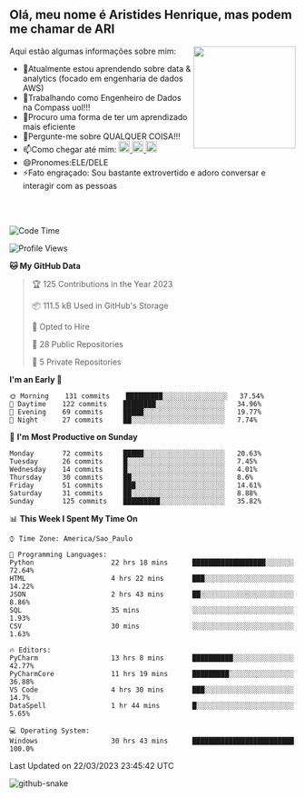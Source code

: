 ## Olá, meu nome é Aristides Henrique, mas podem me chamar de ARI

<div >
Aqui estão algumas informações sobre mim:<img align="right" height="180em" src="https://user-images.githubusercontent.com/97318481/177042589-45d62122-82a9-4a32-b3a7-87b322825b2f.png">
</div>

- 🌱Atualmente estou aprendendo sobre data & analytics (focado em engenharia de dados AWS)
- 👯Trabalhando como Engenheiro de Dados na Compass uol!!!
- 🤔Procuro uma forma de ter um aprendizado mais eficiente
- 💬Pergunte-me sobre QUALQUER COISA!!!
- 📫Como chegar até mim:
  <a href="https://www.instagram.com/aryhenry/" target="_blank">
  <img src="https://img.shields.io/badge/-Instagram-%23E4405F?style=for-the-badge&logo=instagram&logoColor=black" height="20px">
  </a>
  <a href="https://www.linkedin.com/in/aristides-henrique/" target="_blank">
  <img src="https://img.shields.io/badge/-LinkedIn-%230077B5?style=for-the-badge&logo=linkedin&logoColor=black" height="20px">
  </a> 
  <a href="mailto:arihenriqueuna@gmail.com">
  <img src="https://img.shields.io/badge/-Gmail-%23333?style=for-the-badge&logo=gmail&logoColor=white" height="20px">
  </a>
- 😄Pronomes:ELE/DELE
- ⚡Fato engraçado: Sou bastante extrovertido e adoro conversar e interagir com as pessoas
<br/>
<br/>


<!--START_SECTION:waka-->
![Code Time](http://img.shields.io/badge/Code%20Time-504%20hrs%2026%20mins-blue)

![Profile Views](http://img.shields.io/badge/Profile%20Views-508-blue)

**🐱 My GitHub Data** 

> 🏆 125 Contributions in the Year 2023
 > 
> 📦 111.5 kB Used in GitHub's Storage 
 > 
> 💼 Opted to Hire
 > 
> 📜 28 Public Repositories 
 > 
> 🔑 5 Private Repositories  
 > 
**I'm an Early 🐤** 

```text
🌞 Morning    131 commits    █████████░░░░░░░░░░░░░░░░   37.54% 
🌇 Daytime    122 commits    ████████░░░░░░░░░░░░░░░░░   34.96% 
🌃 Evening    69 commits     █████░░░░░░░░░░░░░░░░░░░░   19.77% 
🌙 Night      27 commits     ██░░░░░░░░░░░░░░░░░░░░░░░   7.74%

```
📅 **I'm Most Productive on Sunday** 

```text
Monday       72 commits     █████░░░░░░░░░░░░░░░░░░░░   20.63% 
Tuesday      26 commits     █░░░░░░░░░░░░░░░░░░░░░░░░   7.45% 
Wednesday    14 commits     █░░░░░░░░░░░░░░░░░░░░░░░░   4.01% 
Thursday     30 commits     ██░░░░░░░░░░░░░░░░░░░░░░░   8.6% 
Friday       51 commits     ███░░░░░░░░░░░░░░░░░░░░░░   14.61% 
Saturday     31 commits     ██░░░░░░░░░░░░░░░░░░░░░░░   8.88% 
Sunday       125 commits    █████████░░░░░░░░░░░░░░░░   35.82%

```


📊 **This Week I Spent My Time On** 

```text
⌚︎ Time Zone: America/Sao_Paulo

💬 Programming Languages: 
Python                   22 hrs 18 mins      ██████████████████░░░░░░░   72.64% 
HTML                     4 hrs 22 mins       ███░░░░░░░░░░░░░░░░░░░░░░   14.22% 
JSON                     2 hrs 43 mins       ██░░░░░░░░░░░░░░░░░░░░░░░   8.86% 
SQL                      35 mins             ░░░░░░░░░░░░░░░░░░░░░░░░░   1.93% 
CSV                      30 mins             ░░░░░░░░░░░░░░░░░░░░░░░░░   1.63%

🔥 Editors: 
PyCharm                  13 hrs 8 mins       ██████████░░░░░░░░░░░░░░░   42.77% 
PyCharmCore              11 hrs 19 mins      █████████░░░░░░░░░░░░░░░░   36.88% 
VS Code                  4 hrs 30 mins       ███░░░░░░░░░░░░░░░░░░░░░░   14.7% 
DataSpell                1 hr 44 mins        █░░░░░░░░░░░░░░░░░░░░░░░░   5.65%

💻 Operating System: 
Windows                  30 hrs 43 mins      █████████████████████████   100.0%

```


 Last Updated on 22/03/2023 23:45:42 UTC
<!--END_SECTION:waka-->

<img alt="github-snake" src="https://github.com/AriHenrique/AriHenrique/blob/output/github-contribution-grid-snake-dark.svg" />

